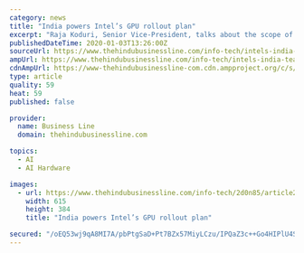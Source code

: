 ```yaml
---
category: news
title: "India powers Intel’s GPU rollout plan"
excerpt: "Raja Koduri, Senior Vice-President, talks about the scope of GPUs in exascale computing, AI and real-time data analytics Intel’s Xe generation of GPU (Graphics Processing Unit), which targets both data centres and PC gaming, has been the talk of the town ..."
publishedDateTime: 2020-01-03T13:26:00Z
sourceUrl: https://www.thehindubusinessline.com/info-tech/intels-india-team-pushes-ahead-with-gpu-roll-out-plan/article30469419.ece
ampUrl: https://www.thehindubusinessline.com/info-tech/intels-india-team-pushes-ahead-with-gpu-roll-out-plan/article30469419.ece/amp/
cdnAmpUrl: https://www-thehindubusinessline-com.cdn.ampproject.org/c/s/www.thehindubusinessline.com/info-tech/intels-india-team-pushes-ahead-with-gpu-roll-out-plan/article30469419.ece/amp/
type: article
quality: 59
heat: 59
published: false

provider:
  name: Business Line
  domain: thehindubusinessline.com

topics:
  - AI
  - AI Hardware

images:
  - url: https://www.thehindubusinessline.com/info-tech/2d0n85/article26957657.ece/ALTERNATES/LANDSCAPE_615/BL27P5INTEL
    width: 615
    height: 384
    title: "India powers Intel’s GPU rollout plan"

secured: "/oEQ53wj9qA8MI7A/pbPtgSaD+Pt7BZx57MiyLCzu/IPQaZ3c++Go4HIPlU4SsqarF+LHAaWELwdxbBsU9WPTERpD3ITNnXRiM0BzK5O6gevipSi/tQpBsUtfLTcDZpuIYlp/pMLDtVCWjIJLgOJ83a6tGY03tBvLSgmZXtQGGKD8Em9dt0eiCwxsESh4Yzy1iGo26TSwTah3f712yEvCIg8LjTj6WtQNpMa9RjMzPUnL02km3rwW2cw7vS5DxUvaNUAby2VtxOFJflkiHNuWNqBwivK815mcntsI/fy88E=;tBGML3TeroIT7KiC8fU8QQ=="
---
```


